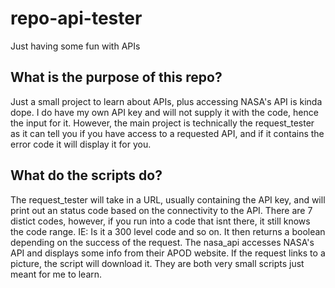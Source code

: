 # repo-api-tester
Just having some fun with APIs

## What is the purpose of this repo?
Just a small project to learn about APIs, plus accessing NASA's API is kinda dope. I do have my own API key and will not supply it with the code, hence the input for it. However, the main project is technically the request_tester as it can tell you if you have access to a requested API, and if it contains the error code it will display it for you.

## What do the scripts do?
The request_tester will take in a URL, usually containing the API key, and will print out an status code based on the connectivity to the API. There are 7 distict codes, however, if you run into a code that isnt there, it still knows the code range. IE: Is it a 300 level code and so on. It then returns a boolean depending on the success of the request.
The nasa_api accesses NASA's API and displays some info from their APOD website. If the request links to a picture, the script will download it.
They are both very small scripts just meant for me to learn.
